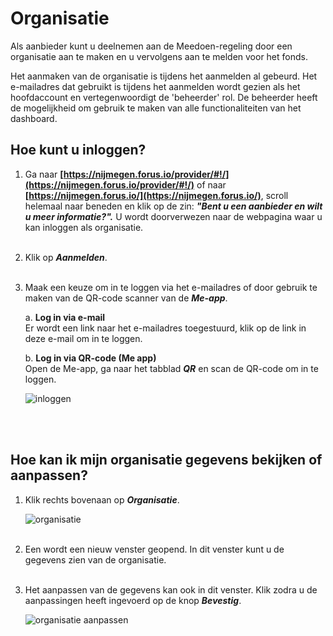 # Organisatie

Als aanbieder kunt u deelnemen aan de Meedoen-regeling door een organisatie aan te maken en u vervolgens aan te melden voor het fonds.

Het aanmaken van de organisatie is tijdens het aanmelden al gebeurd. Het e-mailadres dat gebruikt is tijdens het aanmelden wordt gezien als het hoofdaccount en vertegenwoordigt de 'beheerder' rol. De beheerder heeft de mogelijkheid om gebruik te maken van alle functionaliteiten van het dashboard.
&nbsp;


## Hoe kunt u inloggen?

1.  Ga naar **[https://nijmegen.forus.io/provider/#!/](https://nijmegen.forus.io/provider/#!/)** of naar **[https://nijmegen.forus.io/](https://nijmegen.forus.io/)**, scroll helemaal naar beneden en klik op de zin: **_"Bent u een aanbieder en wilt u meer informatie?"._** U wordt doorverwezen naar de webpagina waar u kan inloggen als organisatie.
<br />&nbsp;

2.  Klik op **_Aanmelden_**.
<br />&nbsp;

3.  Maak een keuze om in te loggen via het e-mailadres of door gebruik te maken van de QR-code scanner van de **_Me-app_**.

    a.   **Log in via e-mail**<br />
    Er wordt een link naar het e-mailadres toegestuurd, klik op de link in deze e-mail om in te loggen.

    b.  **Log in via QR-code (Me app)** <br />
    Open de Me-app, ga naar het tabblad **_QR_** en scan de QR-code om in te loggen.

    <img src="https://raw.githubusercontent.com/teamforus/manuals/master/img/manual-aanbieder-inloggen.png" alt="inloggen">
<br />&nbsp;


## Hoe kan ik mijn organisatie gegevens bekijken of aanpassen?

1.  Klik rechts bovenaan op **_Organisatie_**.

    <img src="https://raw.githubusercontent.com/teamforus/manuals/master/img/manual-aanbieder-organisatie.png" alt="organisatie" style="max-width:200px">
    <br />&nbsp;&nbsp;

2.  Een wordt een nieuw venster geopend. In dit venster kunt u de gegevens zien van de organisatie.
<br />&nbsp;

3.  Het aanpassen van de gegevens kan ook in dit venster. Klik zodra u de aanpassingen heeft ingevoerd op de knop **_Bevestig_**.

    <img src="https://raw.githubusercontent.com/teamforus/manuals/master/img/manual-aanbieder-organisatieaanpassen.png" alt="organisatie aanpassen">
    <br />&nbsp;
